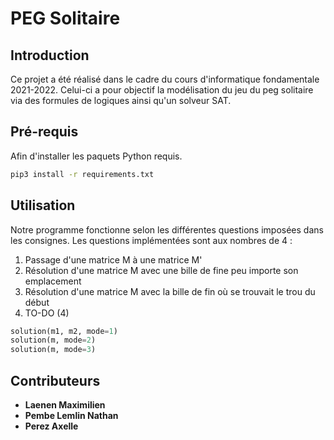 # PEG Solitaire
## Introduction
Ce projet a été réalisé dans le cadre du cours d'informatique fondamentale 2021-2022. Celui-ci a pour objectif la modélisation du jeu du peg solitaire via des formules de logiques ainsi qu'un solveur SAT.

## Pré-requis
Afin d'installer les paquets Python requis.
```bash
pip3 install -r requirements.txt
```

## Utilisation
Notre programme fonctionne selon les différentes questions imposées dans les consignes.
Les questions implémentées sont aux nombres de 4 :
1. Passage d'une matrice M à une matrice M'
2. Résolution d'une matrice M avec une bille de fine peu importe son emplacement
3. Résolution d'une matrice M avec la bille de fin où se trouvait le trou du début
4. TO-DO (4)
```py
solution(m1, m2, mode=1)
solution(m, mode=2)
solution(m, mode=3)
```

## Contributeurs
- **Laenen Maximilien**
- **Pembe Lemlin Nathan**
- **Perez Axelle**